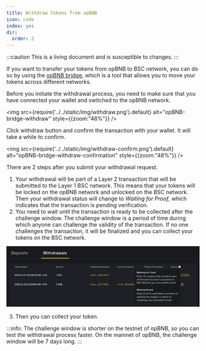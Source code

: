 ```yaml
---
title: Withdraw Tokens from opBNB
icon: code
index: yes
dir:
  order: 2
---
```


:::caution 
This is a living document and is susceptible to changes. 
:::

If you want to transfer your tokens from opBNB to BSC network, you can do so by using the [opBNB bridge](https://opbnb-testnet-bridge.bnbchain.org/), which is a tool that allows you to move your tokens across different networks.

Before you initiate the withdrawal process, you need to make sure that you have connected your wallet and switched to the opBNB network.

<img
  src={require('../../static/img/withdraw.png').default}
  alt="opBNB-bridge-withdraw"
  style={{zoom:"48%"}}
/>

Click withdraw button and confirm the transaction with your wallet. It will take a while to confirm.

<img
  src={require('../../static/img/withdraw-confirm.png').default}
  alt="opBNB-bridge-withdraw-confirmation"
  style={{zoom:"48%"}}
/>

There are 2 steps after you submit your withdrawal request. 

1. Your withdrawal will be part of a Layer 2 transaction that will be submitted to the Layer 1 BSC network. This means that your tokens will be locked on the opBNB network and unlocked on the BSC network. Then your withdrawal status will change to *Waiting for Proof*, which indicates that the transaction is pending verification.
2. You need to wait until the transaction is ready to be collected after the challenge window. The challenge window is a period of time during which anyone can challenge the validity of the transaction. If no one challenges the transaction, it will be finalized and you can collect your tokens on the BSC network.

![withdraw-status](../../static/img/withdraw-status.png)

3. Then you can collect your token. 

:::info:
The challenge window is shorter on the testnet of opBNB, so you can test the withdrawal process faster. On the mainnet of opBNB, the challenge window will be 7 days long.
:::

<!-- ## What is the withdrawal confirmation time?

The withdrawal confirmation time is XXX . -->